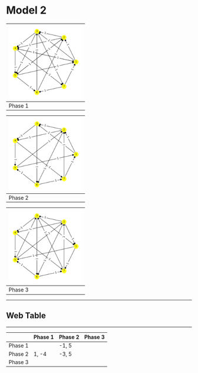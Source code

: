 # Model 2 #

|<img src="./0.png" width="200" height="200"> |
|---|
|Phase 1|

|<img src="./1.png" width="200" height="200"> |
|---|
|Phase 2|

|<img src="./2.png" width="200" height="200"> |
|---|
|Phase 3|


---
## Web Table ##
---
||Phase 1|Phase 2|Phase 3|
|---|---|---|---|
Phase 1||-1, 5||
Phase 2|1, -4|-3, 5||
Phase 3||||